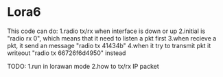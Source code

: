 # Lora6
This code can do:
1.radio tx/rx when interface is down or up
2.initial is "radio rx 0", which means that it need to listen a pkt first
3.when recieve a pkt, it send an message "radio tx 41434b"
4.when it try to transmit pkt it writeout "radio tx 66726f6d4950" instead

TODO:
1.run in lorawan mode
2.how to tx/rx IP packet
